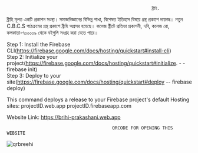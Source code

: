                                                            ব্রীহি. 
 ব্রীহি মূলত একটি প্রকাশন সংস্থা। সমাজবিজ্ঞানের বিভিন্ন শাখা, বিশেষত ইতিহাস বিষয়ে গ্রন্থ প্রকাশে দায়বদ্ধ। নতুন C.B.C.S  পাঠক্রমের গ্রন্থ প্রকাশে ব্রীহি অগ্রসর হয়েছে।
 কলেজ ষ্ট্রীটে প্রতিভা প্রকাশনী, ৭বি, কলেজ রো, কলকাতা-৭০০০০৯ থেকে বইগুলি সংগ্রহ করা যেতে পারে।
 
                         
  Step 1: Install the Firebase CLI(https://firebase.google.com/docs/hosting/quickstart#install-cli)<br>
  Step 2: Initialize your project(https://firebase.google.com/docs/hosting/quickstart#initialize. - - firebase init)<br>
  Step 3: Deploy to your site(https://firebase.google.com/docs/hosting/quickstart#deploy -- firebase deploy)<br>
  
  This command deploys a release to your Firebase project's default Hosting sites:
                      projectID.web.app
                      projectID.firebaseapp.com

Website Link:  https://brihi-prakashani.web.app 
 
                                            QRCODE FOR OPENING THIS WEBSITE
    
   ![qrbreehi](https://user-images.githubusercontent.com/50980605/79543060-6c6b7a00-80aa-11ea-8320-e29de2659366.png)

 
